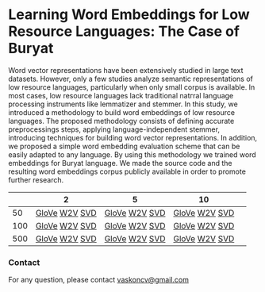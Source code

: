 # Learning Word Embeddings for Low Resource Languages: The Case of Buryat

Word vector representations have been extensively studied in large text datasets. However, only a few studies analyze semantic representations of low resource languages, particularly when only small corpus is available. In most cases, low resource languages lack traditional natгral language processing instruments like lemmatizer and stemmer. In this study, we introduced  a methodology to build word embeddings of low resource languages. The proposed  methodology consists of defining accurate preprocessings steps, applying language-independent stemmer, introducing techniques for building word vector representations. In addition, we proposed a simple word embedding evaluation scheme that can be easily adapted to any language. By using this methodology we trained word embeddings for Buryat language. We made the source code and the resulting word embeddings corpus publicly available in order to promote further research.

|     | 2                                                                                                                                                                                                                                                                             | 5                                                                                                                                                                                                                                                                             | 10                                                                                                                                                                                                                                                                           |   |
|-----|-------------------------------------------------------------------------------------------------------------------------------------------------------------------------------------------------------------------------------------------------------------------------------|-------------------------------------------------------------------------------------------------------------------------------------------------------------------------------------------------------------------------------------------------------------------------------|------------------------------------------------------------------------------------------------------------------------------------------------------------------------------------------------------------------------------------------------------------------------------|---|
| 50  | [GloVe](https://drive.google.com/file/d/17PadySd-ST07aQ5mVlePpKCQcvjzhW4D/view?usp=sharing) [W2V](https://drive.google.com/file/d/14eQtMTXs2SjGUpTITUgO44wweCNpOmFP/view?usp=sharing) [SVD](https://drive.google.com/file/d/1rMCYKrfBBm-BewMV1ZsudXIMIJ4XLODE/view?usp=sharing) | [GloVe](https://drive.google.com/file/d/1tyTM8JRIvLJWjvrORhdwDJiyIlr_SNmd/view?usp=sharing) [W2V](https://drive.google.com/file/d/1E4PIYWegc8Yn3XhSbn7svMz5eWwNL_Cx/view?usp=sharing) [SVD](https://drive.google.com/file/d/1SZQdKf3pSRoAeOD2Pfr9zO3NDcnWaE5L/view?usp=sharing)  | [GloVe](https://drive.google.com/file/d/1Y3TH5rk5pdB6UGGsaZN2dqbFM8Cb7kqK/view?usp=sharing) [W2V](https://drive.google.com/file/d/1Tglm6vBIr6XA_AJsGrRF4Mpo4tRrmQ2l/view?usp=sharing) [SVD](https://drive.google.com/file/d/1EhLaViDkaw_fjelUsYSRbkl02ET46wNo/view?usp=sharing) |   |
| 100 | [GloVe](https://drive.google.com/file/d/1QMYBz1p80YhsipRSkzCiEObtdDwlpsoq/view?usp=sharing) [W2V](https://drive.google.com/file/d/1dZjZuBP1JhQwXokG1_X8dLqaBi4BrEDY/view?usp=sharing) [SVD](https://drive.google.com/file/d/1xEOwyJgLOGvr7hw0rvNY47S7PJgQ9Ukj/view?usp=sharing) | [GloVe](https://drive.google.com/file/d/1z335MLnjtlyQ81q0yod8FxK1PLGcgxdx/view?usp=sharing) [W2V](https://drive.google.com/file/d/1D9B_6UkszoYx6yVwR6lf2pRTKcq60QMO/view?usp=sharing) [SVD](https://drive.google.com/file/d/1guh00ZPOWeUB5qJIx1ejmW1SDWDgaa6R/view?usp=sharing) | [GloVe](https://drive.google.com/file/d/1IUxkCqCOnooidoG9qC4-4mH-VEPTP9Qc/view?usp=sharing) [W2V](https://drive.google.com/file/d/1luQ5Q-Z3e_9IZc-qUyKZjWWI0D_5s5UF/view?usp=sharing) [SVD](https://drive.google.com/file/d/1JCwy31Cm0VRDBqS0Gd1q1W_QyzlDmkRF/view?usp=sharing) |   |
| 500 | [GloVe](https://drive.google.com/file/d/1UpiDG50sP7ihxo8R6WIs_JPJWr_vJHpD/view?usp=sharing) [W2V](https://drive.google.com/file/d/1Xq_V1N_fg_sd62XGv-gBpEYasCgxShVG/view?usp=sharing) [SVD](https://drive.google.com/file/d/13F-8HfLXT34bbhc-KvI3ea9K4o_8JuvD/view?usp=sharing) | [GloVe](https://drive.google.com/file/d/1EkfLULCFi3845PLPLXzcrt0T180llhQe/view?usp=sharing) [W2V](https://drive.google.com/file/d/11W-0x2XWp7Yfqz8NzmipEauz_Cs4zPcp/view?usp=sharing) [SVD](https://drive.google.com/file/d/1m5D_soRtKAQ6uujvp3YHQMaTcfvoP6HF/view?usp=sharing) | [GloVe](https://drive.google.com/file/d/1pSsIettbwW1Tc41A6pni-f0uzbiI3KcG/view?usp=sharing) [W2V](https://drive.google.com/file/d/1sbVhQWlP7GO1MsZkHpP-azG6dVGMUK7y/view?usp=sharing) [SVD](https://drive.google.com/file/d/1jN0PzUwLGx7GbPvMtId2nLyUsDz2-W5t/view?usp=sharing) |   |

### Contact
For any question, please contact vaskoncv@gmail.com

